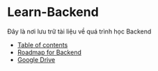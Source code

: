 # Learn-Backend

Đây là nơi lưu trữ tài liệu về quá trình học Backend

- [Table of contents](https://github.com/gintran/Learn-Backend/wiki)
- [Roadmap for Backend](https://github.com/kamranahmedse/developer-roadmap)
- [Google Drive](https://drive.google.com/drive/u/0/folders/154X_neqCnqRLwUtLhOhw5CsPUczJxsQ5)
